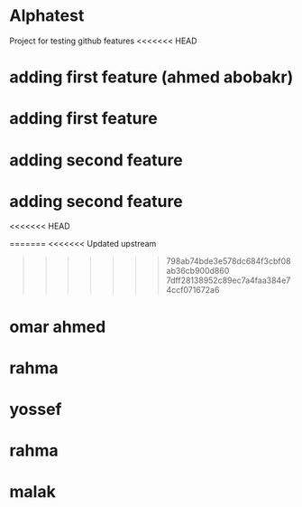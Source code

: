 # Alphatest
Project for testing github features
<<<<<<< HEAD
# adding first feature (ahmed abobakr)


# adding first feature 

# adding second feature 

# adding second feature 
<<<<<<< HEAD

=======
<<<<<<< Updated upstream
>>>>>>> 798ab74bde3e578dc684f3cbf08ab36cb900d860
>>>>>>> 7dff28138952c89ec7a4faa384e74ccf071672a6


# omar ahmed
# rahma

# yossef 


# rahma 

# malak 